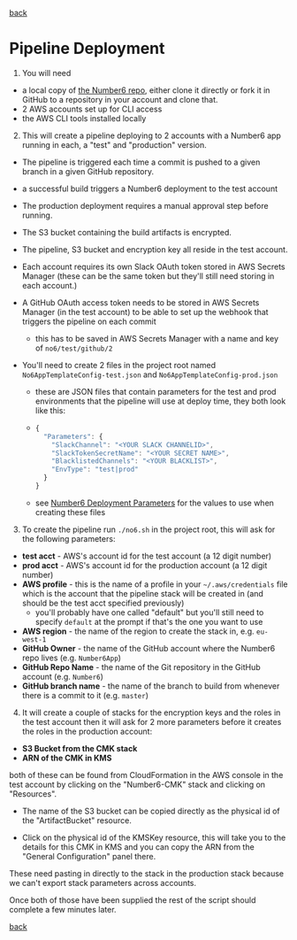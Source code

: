 [back](./how_do_i_get_it.md)

# Pipeline Deployment

1. You will need 

- a local copy of [the Number6 repo](https://github.com/Number6App/Number6), either clone it directly or fork it in GitHub to a repository in your account and clone that.
- 2 AWS accounts set up for CLI access
- the AWS CLI tools installed locally

2. This will create a pipeline deploying to 2 accounts with a Number6 app running in each, a "test" and "production" version. 

- The pipeline is triggered each time a commit is pushed to a given branch in a given GitHub repository. 

- a successful build triggers a Number6 deployment to the test account

- The production deployment requires a manual approval step before running. 

- The S3 bucket containing the build artifacts is encrypted. 

- The pipeline, S3 bucket and encryption key all reside in the test account. 

- Each account requires its own Slack OAuth token stored in AWS Secrets Manager (these can be the same token but they'll still need storing in each account.)

- A GitHub OAuth access token needs to be stored in AWS Secrets Manager (in the test account) to be able to set up the webhook that triggers the pipeline on each commit

  - this has to be saved in AWS Secrets Manager with a name and key of `no6/test/github/2`

- You'll need to create 2 files in the project root named `No6AppTemplateConfig-test.json` and `No6AppTemplateConfig-prod.json`

  - these are JSON files that contain parameters for the test and prod environments that the pipeline will use at deploy time, they both look like this:

  - ```javascript
    {
      "Parameters": {
        "SlackChannel": "<YOUR SLACK CHANNELID>",
        "SlackTokenSecretName": "<YOUR SECRET NAME>",
        "BlacklistedChannels": "<YOUR BLACKLIST>",
        "EnvType": "test|prod"
      }
    }
    ```

  - see [Number6 Deployment Parameters](./number6_deployment_params.md) for the values to use when creating these files

3. To create the pipeline run `./no6.sh` in the project root, this will ask for the following parameters:

- **test acct** - AWS's account id for the test account (a 12 digit number)
- **prod acct** - AWS's account id for the production account (a 12 digit number)
- **AWS profile** - this is the name of a profile in your `~/.aws/credentials` file which is the account that the pipeline stack will be created in (and should be the test acct specified previously)
  - you'll probably have one called "default" but you'll still need to specify `default` at the prompt if that's the one you want to use
- **AWS region** - the name of the region to create the stack in, e.g. `eu-west-1`
- **GitHub Owner** - the name of the GitHub account where the Number6 repo lives (e.g. `Number6App`)
- **GitHub Repo Name** - the name of the Git repository in the GitHub account (e.g. `Number6`)
- **GitHub branch name** - the name of the branch to build from whenever there is a commit to it (e.g. `master`)

4. It will create a couple of stacks for the encryption keys and the roles in the test account then it will ask for 2 more parameters before it creates the roles in the production account:

- **S3 Bucket from the CMK stack**
- **ARN of the CMK in KMS**

both of these can be found from CloudFormation in the AWS console in the test account by clicking on the "Number6-CMK" stack and clicking on "Resources". 

- The name of the S3 bucket can be copied directly as the physical id of the "ArtifactBucket" resource. 

- Click on the physical id of the KMSKey resource, this will take you to the details for this CMK in KMS and you can copy the ARN from the "General Configuration" panel there.

These need pasting in directly to the stack in the production stack because we can't export stack parameters across accounts.

Once both of those have been supplied the rest of the script should complete a few minutes later.

[back](./how_do_i_get_it.md)